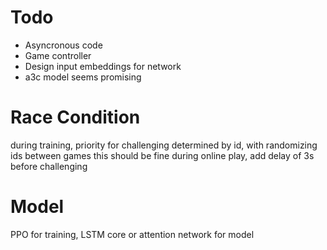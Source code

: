 # Todo

* Asyncronous code
* Game controller
* Design input embeddings for network
* a3c model seems promising

# Race Condition
during training, priority for challenging determined by id, with randomizing ids between games this should be fine
during online play, add delay of 3s before challenging

# Model
PPO for training,
LSTM core or attention network for model
